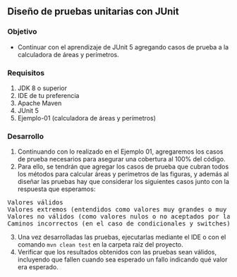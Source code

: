 ## Diseño de pruebas unitarias con JUnit
### Objetivo
- Continuar con el aprendizaje de JUnit 5 agregando casos de prueba a la calculadora de áreas y perímetros.

### Requisitos
1. JDK 8 o superior
2. IDE de tu preferencia
3. Apache Maven
4. JUnit 5
5. Ejemplo-01 (calculadora de áreas y perímetros)

### Desarrollo
1. Continuando con lo realizado en el Ejemplo 01, agregaremos los casos de prueba necesarios para asegurar una cobertura al 100% del código.
2. Para ello, se tendrán que agregar los casos de prueba que cubran todos los métodos para calcular áreas y perímetros de las figuras, y además al diseñar las pruebas hay que considerar los siguientes casos junto con la respuesta que esperamos:
<pre>
Valores válidos
Valores extremos (entendidos como valores muy grandes o muy pequeños)
Valores no válidos (como valores nulos o no aceptados por las funciones)
Caminos incorrectos (en el caso de condicionales y switches)
</pre>
3. Una vez desarrolladas las pruebas, ejecutarlas mediante el IDE o con el comando `mvn clean test` en la carpeta raíz del proyecto.
4. Verificar que los resultados obtenidos con las pruebas sean válidos, incluyendo que fallen cuando sea esperado un fallo indicando qué valor era esperado.
